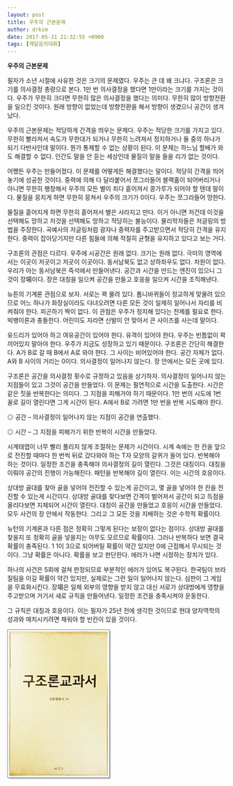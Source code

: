 ```yaml
---
layout: post
title: 우주의 근본문제
author: drkim
date: 2017-05-31 21:32:55 +0900
tags: [깨달음의대화]
---
```

 

   **우주의 근본문제**

  


필자가 소년 시절에 사유한 것은 크기의 문제였다. 우주는 큰 데 왜 크냐다. 구조론은 크기를 의사결정 총량으로 본다. 1만 번 의사결정을 했다면 1만이라는 크기를 가지는 것이다. 우주가 무한히 크다면 무한히 많은 의사결정을 했다는 의미다. 무한히 많이 방향전환을 일으킨 것이다. 원래 방향이 없었는데 방향전환을 해서 방향이 생겼으니 공간이 생겨났다. 

  


우주의 근본문제는 적당하게 간격을 띄우는 문제다. 우주는 적당한 크기를 가지고 있다. 무한히 빨라져서 속도가 무한대가 되거나 무한히 느려져서 정지하거나 둘 중의 하나가 되기 다반사인데 말이다. 뭔가 통제할 수 없는 상황이 된다. 이 문제는 하느님 할배가 와도 해결할 수 없다. 인간도 말을 안 듣는 세상인데 물질이 말을 들을 리가 없는 것이다. 

  


어쨌든 우주는 만들어졌다. 이 문제를 어떻게든 해결했다는 말이다. 적당히 간격을 띄어놓기에 성공한 것이다. 중력에 의해 다 달라붙어서 쪼그라들어 블랙홀이 되어버리거나 아니면 무한히 팽창해서 우주의 모든 별이 죄다 흩어져서 콩가루가 되어야 할 텐데 말이다. 물질을 뭉치게 하면 무한히 뭉쳐서 우주의 크기가 0이다. 우주는 쪼그라들어 망한다. 

  


물질을 흩어지게 하면 무한히 흩어져서 별은 사라지고 만다. 이거 아니면 저건데 이것을 선택해도 망하고 저것을 선택해도 망하고 적당히는 불능이다. 물리학자들은 저글링의 방법을 주장한다. 곡예사의 저글링처럼 광자나 중력자를 주고받으면서 적당히 간격을 유지한다. 중력이 잡아당기지만 다른 힘들에 의해 적절히 균형을 유지하고 있다고 보는 거다. 

  


구조론의 관점은 다르다. 우주에 시공간은 원래 없다. 크기는 원래 없다. 극미의 영역에서는 이곳이 저곳이고 저곳이 이곳이다. 동서남북도 없고 상하좌우도 없다. 차원이 없다. 우리가 아는 동서남북은 즉석에서 만들어낸다. 공간과 시간을 만드는 엔진이 있으니 그것이 장場이다. 장은 대칭을 일으켜 공간을 만들고 호응을 일으켜 시간을 조직해낸다. 

  


뉴튼의 기계론 관점으로 보자. 서로는 꽉 물려 있다. 톱니바퀴들이 정교하게 맞물려 있으므로 어느 하나가 화장실이라도 다녀오려면 다른 모든 것이 일제히 일어나서 자리를 비켜줘야 한다. 피곤하기 짝이 없다. 이 관점은 우주가 정지해 있다는 전제를 필요로 한다. 빅뱅이론과 충돌한다. 어린이도 자라면 신발이 안 맞아서 큰 사이즈를 사는데 말이다. 

  


유드리가 있어야 하고 여유공간이 있어야 한다. 유격이 있어야 한다. 우주는 빈틈없이 꽉 끼어있지 말아야 한다. 우주가 지금도 성장하고 있기 때문이다. 구조론은 간단히 해결한다. A가 B로 갈 때 B에서 A로 와야 한다. 그 사이는 비어있어야 한다. 공간 자체가 없다. A와 B 사이의 거리는 0이다. 의사결정이 일어나지 않는다. 장 안에서는 모든 곳에 있다. 

  


구조론은 공간을 의사결정 횟수로 규정하고 있음을 상기하자. 의사결정이 일어나지 않는 지점들이 있고 그것이 공간을 만들었다. 이 문제는 필연적으로 시간을 도출한다. 시간은 같은 짓을 반복한다는 의미다. 그 지점을 피해가야 하기 때문이다. 1만 번의 시도에 1번꼴로 길이 열린다면 그게 시간이 된다. A에서 B로 가려면 1만 번을 반복 시도해야 한다. 

  


◎ 공간 – 의사결정이 일어나지 않는 지점이 공간을 연출했다.  
      
◎ 시간 – 그 지점을 피해가기 위한 반복이 시간을 만들었다. 

  


시계태엽이 너무 빨리 풀리지 않게 조절하는 문제가 시간이다. 시계 속에는 한 칸을 앞으로 전진할 때마다 한 번씩 뒤로 갔다와야 하는 T자 모양의 갈퀴가 들어 있다. 반복해야 하는 것이다. 일정한 조건을 충족해야 의사결정의 길이 열린다. 그것은 대칭이다. 대칭을 이뤄야 공간의 진행이 가능해진다. 패턴을 반복해야 길이 열린다. 이는 시간의 호응이다. 

  


상대방 골대를 찾아 골을 넣어야 전진할 수 있는게 공간이고, 몇 골을 넣어야 한 칸을 전진할 수 있는게 시간이다. 상대방 골대를 찾다보면 간격이 벌어져서 공간이 되고 득점을 올리다보면 지체되어 시간이 열린다. 대칭이 공간을 만들었고 호응이 시간을 만들었다. 모두 사건의 장 안에서 작동한다. 그리고 그 모든 것을 지배하는 것은 수학적 확률이다. 

  


뉴턴의 기계론과 다른 점은 정확히 그렇게 된다는 보장이 없다는 점이다. 상대방 골대를 찾을지 또 정확히 골을 넣을지는 아무도 모르므로 확률이다. 그러나 반복하다 보면 결국 확률이 충족된다. 1 1이 3으로 되어버릴 확률이 약간 있지만 0에 근접해서 무시되는 것이다. 그냥 확률은 아니다. 확률을 보고 판단한다. 에러가 나면 시정하는 장치가 있다. 

  


하나의 사건은 5회에 걸쳐 판정되므로 부분적인 에러가 있어도 복구된다. 한국팀이 브라질팀을 이길 확률이 약간 있지만, 실제로는 그런 일이 일어나지 않는다. 심판이 그 게임을 무효화시킨다. 장場은 일체 외부의 영향을 받지 않고 대신 서로가 상대방에게 영향을 주고받으며 거기서 새로 규칙을 만들어낸다. 일정한 조건을 충족시켜야 운동한다. 

  


그 규칙은 대칭과 호응이다. 이는 필자가 25년 전에 생각한 것이므로 현대 양자역학의 성과와 매치시키려면 채워야 할 빈칸이 있을 것이다.

  


  


  



 ![](/files/attach/images/198/467/851/0.jpg)
